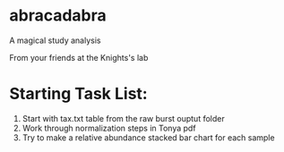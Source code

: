 # abracadabra
A magical study analysis

From your friends at the Knights's lab


# Starting Task List:
1. Start with tax.txt table from the raw burst ouptut folder
2. Work through normalization steps in Tonya pdf
3. Try to make a relative abundance stacked bar chart for each sample
